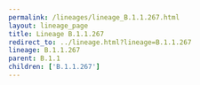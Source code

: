 ```yaml
---
permalink: /lineages/lineage_B.1.1.267.html
layout: lineage_page
title: Lineage B.1.1.267
redirect_to: ../lineage.html?lineage=B.1.1.267
lineage: B.1.1.267
parent: B.1.1
children: ['B.1.1.267']
---
```

